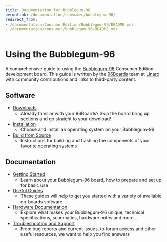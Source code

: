 ```yaml
---
title: Documentation for Bubblegum-96
permalink: /documentation/consumer/bubblegum-96/
redirect_from:
- /documentation/ConsumerEdition/Bubblegum-96/README.md/
- /documentation/consumer/bubblegum-96/README.md/
---
```

# Using the Bubblegum-96

A comprehensive guide to using the [Bubblegum-96](https://www.96boards.org/product/bubblegum96/) Consumer Edition development board. This guide is written by the [96Boards](https://www.96boards.org) team at [Linaro](http://www.linaro.org) with community contributions and links to third-party content.

## Software

- [Downloads](downloads/)
   - Already familiar with your 96Boards? Skip the board bring up sections and go straight to your download!
- [Installation](installation/)
   - Choose and install an operating system on your Bubblegum-96
- [Build from Source](build/)
   - Instructions for building and flashing the components of your favorite operating systems

## Documentation

- [Getting Started](getting-started/)
   - Learn about your Bubblegum-96 board, how to prepare and set up for basic use
- [Useful Guides](guides/)
   - These guides will help to get you started with a variety of available on-boards software
- [Hardware Documentation](hardware-docs/)
   - Explore what makes your Bubblegum-96 unique, technical specifications, schematics, hardware notes and more...
- [Troubleshooting and Support](support/)
   - From bug reports and current issues, to forum access and other useful resources, we want to help you find answers
